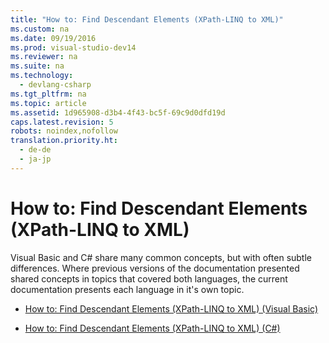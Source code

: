 ```yaml
---
title: "How to: Find Descendant Elements (XPath-LINQ to XML)"
ms.custom: na
ms.date: 09/19/2016
ms.prod: visual-studio-dev14
ms.reviewer: na
ms.suite: na
ms.technology: 
  - devlang-csharp
ms.tgt_pltfrm: na
ms.topic: article
ms.assetid: 1d965908-d3b4-4f43-bc5f-69c9d0dfd19d
caps.latest.revision: 5
robots: noindex,nofollow
translation.priority.ht: 
  - de-de
  - ja-jp
---
```

# How to: Find Descendant Elements (XPath-LINQ to XML)
Visual Basic and C# share many common concepts, but with often subtle differences. Where previous versions of the documentation presented shared concepts in topics that covered both languages, the current documentation presents each language in it's own topic.  
  
-   [How to: Find Descendant Elements (XPath-LINQ to XML) (Visual Basic)](../vs140/How-to--Find-Descendant-Elements--XPath-LINQ-to-XML---Visual-Basic-.md)  
  
-   [How to: Find Descendant Elements (XPath-LINQ to XML) (C#)](../vs140/How-to--Find-Descendant-Elements--XPath-LINQ-to-XML---C#-.md)